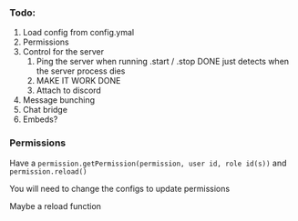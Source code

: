 ### Todo:

1) Load config from config.ymal
2) Permissions
3) Control for the server
   1) Ping the server when running .start / .stop    DONE just detects when the server process dies
   2) MAKE IT WORK  DONE
   3) Attach to discord
4) Message bunching
4) Chat bridge
5) Embeds?



### Permissions
Have a `permission.getPermission(permission, user id, role id(s))` and 
`permission.reload()`

You will need to change the configs to update permissions

Maybe a reload function